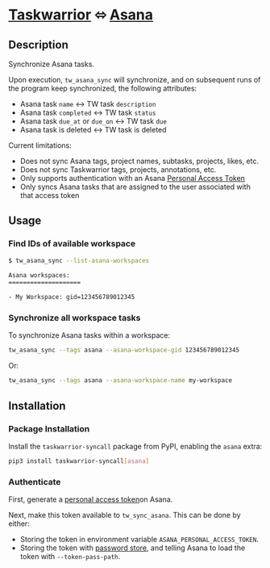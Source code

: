 # [Taskwarrior](https://taskwarrior.org/) ⬄ [Asana](https://www.asana.com)

## Description

Synchronize Asana tasks.

Upon execution, `tw_asana_sync` will synchronize, and on subsequent runs of the
program keep synchronized, the following attributes:

- Asana task `name` <-> TW task `description`
- Asana task `completed` <-> TW task `status`
- Asana task `due_at` or `due_on` <-> TW task `due`
- Asana task is deleted <-> TW task is deleted

Current limitations:

- Does not sync Asana tags, project names, subtasks, projects, likes, etc.
- Does not sync Taskwarrior tags, projects, annotations, etc.
- Only supports authentication with an Asana [Personal Access Token](https://developers.asana.com/docs/personal-access-token)
- Only syncs Asana tasks that are assigned to the user associated with that access token

## Usage

### Find IDs of available workspace

```sh
$ tw_asana_sync --list-asana-workspaces

Asana workspaces:
====================

- My Workspace: gid=123456789012345
```

### Synchronize all workspace tasks

To synchronize Asana tasks within a workspace:

```sh
tw_asana_sync --tags asana --asana-workspace-gid 123456789012345
```

Or:

```sh
tw_asana_sync --tags asana --asana-workspace-name my-workspace
```

## Installation

### Package Installation

Install the `taskwarrior-syncall` package from PyPI, enabling the `asana`
extra:

```sh
pip3 install taskwarrior-syncall[asana]
```

### Authenticate

First, generate a [personal access token](https://developers.asana.com/docs/personal-access-token)on Asana.

Next, make this token available to `tw_sync_asana`. This can be done by either:

- Storing the token in environment variable `ASANA_PERSONAL_ACCESS_TOKEN`.
- Storing the token with [password store](https://www.passwordstore.org/),
  and telling Asana to load the token with `--token-pass-path`.
